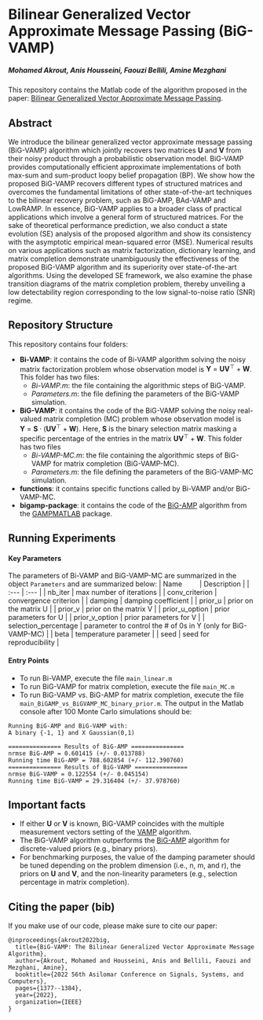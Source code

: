 # Bilinear Generalized Vector Approximate Message Passing (BiG-VAMP)
##### Mohamed Akrout, Anis Housseini, Faouzi Bellili, Amine Mezghani
This repository contains the Matlab code of the algorithm proposed in the paper: [Bilinear Generalized Vector Approximate Message Passing](https://arxiv.org/abs/2009.06854).


## Abstract
We introduce the bilinear generalized vector approximate message passing (BiG-VAMP) algorithm which jointly recovers two matrices $\boldsymbol{U}$ and $\boldsymbol{V}$ from their noisy product through a probabilistic  observation model. BiG-VAMP provides computationally efficient approximate implementations of both max-sum and sum-product loopy belief propagation (BP). We show how the proposed BiG-VAMP recovers different types of structured matrices and overcomes the fundamental limitations of other state-of-the-art techniques to the bilinear recovery problem, such as BiG-AMP, BAd-VAMP and LowRAMP. In essence, BiG-VAMP applies to a broader class of practical applications which involve  a general form of structured matrices. For the sake of theoretical performance prediction, we also conduct a state evolution (SE) analysis of the proposed algorithm  and show its consistency with the asymptotic empirical  mean-squared error (MSE). Numerical results on various applications such as matrix factorization, dictionary learning, and matrix completion demonstrate unambiguously the effectiveness of the proposed BiG-VAMP algorithm and its superiority over state-of-the-art algorithms. Using the developed SE framework, we also examine the phase transition diagrams of the matrix completion problem, thereby unveiling a low detectability region corresponding to the low signal-to-noise ratio (SNR) regime.

## Repository Structure
This repository contains four folders:
  - **Bi-VAMP**: it contains the code of Bi-VAMP algorithm solving the noisy matrix factorization problem whose observation model is $\boldsymbol{Y}~ =~ \boldsymbol{U}\boldsymbol{V}^{\top} + \boldsymbol{W}$. This folder has two files:
    * *Bi-VAMP.m*: the file containing the algorithmic steps of BiG-VAMP.
    * *Parameters.m*: the file defining the parameters of the BiG-VAMP simulation.
  - **BiG-VAMP**: it contains the code of the BiG-VAMP solving the noisy real-valued matrix completion (MC) problem whose observation model is $\boldsymbol{Y}~ =~ \boldsymbol{S}\cdot(\boldsymbol{U}\boldsymbol{V}^{\top} + \boldsymbol{W})$. Here, $\boldsymbol{S}$ is the binary selection matrix masking a specific percentage of the entries in the matrix $\boldsymbol{U}\boldsymbol{V}^{\top} + \boldsymbol{W}$. This folder has two files
    * *Bi-VAMP-MC.m*: the file containing the algorithmic steps of BiG-VAMP for matrix completion (BiG-VAMP-MC).
    * *Parameters.m*: the file defining the parameters of the BiG-VAMP-MC simulation.
- **functions**: it contains specific functions called by Bi-VAMP and/or BiG-VAMP-MC.
- **bigamp-package**: it contains the code of the [BiG-AMP](https://arxiv.org/abs/1310.2632) algorithm from the [GAMPMATLAB](https://sourceforge.net/projects/gampmatlab/) package.

## Running Experiments
#### Key Parameters
The parameters of Bi-VAMP and BiG-VAMP-MC are summarized in the object `Parameters` and are summarized below:
| Name &nbsp; &nbsp; &nbsp; &nbsp; | Description | 
| :---         |             :--- |
| nb_iter         |     max number of iterations      |
| conv_criterion         |     convergence criterion      |
| damping     | damping coefficient   | 
| prior_u     | prior on the matrix U   | 
| prior_v   | prior on the matrix V     | 
| prior_u_option     | prior parameters for U   |
| prior_v_option     | prior parameters for V   |
| selection_percentage     | parameter to control the # of 0s in Y  (only for BiG-VAMP-MC) |
| beta    | temperature parameter  |
| seed    | seed for reproducibility  |
#### Entry Points
- To run Bi-VAMP, execute the file `main_linear.m`
- To run BiG-VAMP for matrix completion, execute the file `main_MC.m`
- To run BiG-VAMP vs. BiG-AMP for matrix completion, execute the file `main_BiGAMP_vs_BiGVAMP_MC_binary_prior.m`. The output in the Matlab console after 100 Monte Carlo simulations should be:
```
Running BiG-AMP and BiG-VAMP with:
A binary {-1, 1} and X Gaussian(0,1)

=============== Results of BiG-AMP ===============
nrmse BiG-AMP = 0.601415 (+/- 0.013788)
Running time BiG-AMP = 788.602854 (+/- 112.390760)
=============== Results of BiG-VAMP ===============
nrmse BiG-VAMP = 0.122554 (+/- 0.045154)
Running time BiG-VAMP = 29.316404 (+/- 37.978760)
```
## Important facts
- If either $\boldsymbol{U}$ or $\boldsymbol{V}$ is known, BiG-VAMP coincides with the multiple measurement vectors setting of the [VAMP](https://arxiv.org/abs/1610.03082) algorithm.
- The BiG-VAMP algorithm outperforms the [BiG-AMP](https://arxiv.org/abs/1310.2632) algorithm for discrete-valued priors (e.g., binary priors).
- For benchmarking purposes, the value of the damping parameter should be tuned depending on the problem dimension (i.e., n, m, and r), the priors on $\boldsymbol{U}$ and $\boldsymbol{V}$, and the non-linearity parameters (e.g., selection percentage in matrix completion).
  
## Citing the paper (bib)

If you make use of our code, please make sure to cite our paper:
```
@inproceedings{akrout2022big,
  title={BiG-VAMP: The Bilinear Generalized Vector Approximate Message Algorithm},
  author={Akrout, Mohamed and Housseini, Anis and Bellili, Faouzi and Mezghani, Amine},
  booktitle={2022 56th Asilomar Conference on Signals, Systems, and Computers},
  pages={1377--1384},
  year={2022},
  organization={IEEE}
}
```
